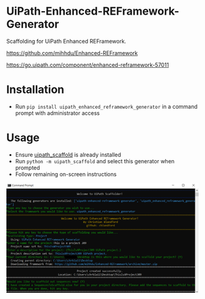 # UiPath-Enhanced-REFramework-Generator
Scaffolding for UiPath Enhanced REFramework.

https://github.com/mihhdu/Enhanced-REFramework

https://go.uipath.com/component/enhanced-reframework-57011

# Installation
* Run `pip install uipath_enhanced_reframework_generator` in a command prompt with administrator access

# Usage
* Ensure [uipath_scaffold](https://github.com/christianblandford/UiPath-Scaffold) is already installed
* Run `python -m uipath_scaffold` and select this generator when prompted
* Follow remaining on-screen instructions

![Screenshot of program](https://raw.githubusercontent.com/christianblandford/UiPath-Enhanced-REFramework-Generator/master/uipath_enhanced_reframework_generator.PNG)

